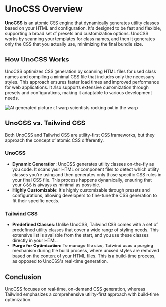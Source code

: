 
# UnoCSS Overview

**UnoCSS** is an atomic CSS engine that dynamically generates utility classes based on your HTML and configuration. It's designed to be fast and flexible, supporting a broad set of presets and customization options. UnoCSS works by scanning your templates for class names, and then it generates only the CSS that you actually use, minimizing the final bundle size.

## How UnoCSS Works

UnoCSS optimizes CSS generation by scanning HTML files for used class names and compiling a minimal CSS file that includes only the necessary styles. This approach ensures faster load times and improved performance for web applications. It also supports extensive customization through presets and configurations, making it adaptable to various development needs.

![AI generated picture of warp scientists rocking out in the warp](/css/unocssmusical.jpeg)

## UnoCSS vs. Tailwind CSS
Both UnoCSS and Tailwind CSS are utility-first CSS frameworks, but they approach the concept of atomic CSS differently.

### UnoCSS
- **Dynamic Generation**: UnoCSS generates utility classes on-the-fly as you code. It scans your HTML or component files to detect which utility classes you're using and then generates only those specific CSS rules in your final CSS file. This process happens dynamically, ensuring that your CSS is always as minimal as possible.
- **Highly Customizable**: It's highly customizable through presets and configurations, allowing developers to fine-tune the CSS generation to fit their specific needs.

### Tailwind CSS
- **Predefined Classes**: Unlike UnoCSS, Tailwind CSS comes with a set of predefined utility classes that cover a wide range of styling needs. This extensive list is available from the start, and you use these classes directly in your HTML.
- **Purge for Optimization**: To manage file size, Tailwind uses a purging mechanism during the build process, where unused styles are removed based on the content of your HTML files. This is a build-time process, as opposed to UnoCSS's real-time generation.

## Conclusion
UnoCSS focuses on real-time, on-demand CSS generation, whereas Tailwind emphasizes a comprehensive utility-first approach with build-time optimization.
